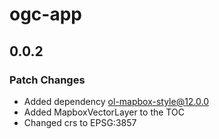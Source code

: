 # ogc-app

## 0.0.2

### Patch Changes

-   Added dependency ol-mapbox-style@12.0.0
-   Added MapboxVectorLayer to the TOC
-   Changed crs to EPSG:3857
